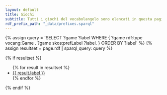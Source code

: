 ```yaml
---
layout: default
title: Giochi
subtitle: Tutti i giochi del vocabolangelo sono elencati in questa pagina.
rdf_prefix_path: "_data/prefixes.sparql"
---
```


{% assign query =
    'SELECT ?game ?label
    WHERE {
        ?game rdf:type vocang:Game .
        ?game skos:prefLabel ?label.
    }
    ORDER BY ?label'
%}
{% assign resultset = page.rdf | sparql_query: query %}
<section>
    <div class="content">
    {% if resultset %}
    <ul>
    {% for result in resultset %}
        <li>
            <a href="{{ result.word.page_url }}">
                {{ result.label }}
            </a>
        </li>
    {% endfor %}
    </ul>
    {% endif %}
    </div>
</section>